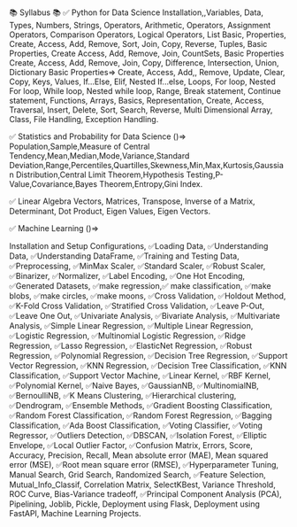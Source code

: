 📚 Syllabus 📚
✅ Python for Data Science
 Installation,,Variables,  Data, Types, Numbers, Strings, Operators, Arithmetic, Operators, Assignment Operators, Comparison Operators, Logical Operators,
 List Basic, Properties, Create, Access, Add, Remove, Sort, Join, Copy, Reverse, Tuples, Basic Properties, Create Access, Add, Remove, Join, CountSets, Basic Properties 
 Create, Access, Add, Remove, Join, Copy, Difference, Intersection, Union,
 Dictionary Basic Properties=> Create, Access, Add,, Remove, Update, Clear, Copy, Keys, Values, If...Else, Elif, Nested If...else, Loops, For loop, Nested For loop, While loop, Nested while loop, Range, Break statement, Continue statement, Functions, Arrays, Basics, Representation, Create, Access, Traversal, Insert, Delete, Sort, Search, Reverse, Multi Dimensional Array, Class, File Handling, Exception Handling.

✅ Statistics and Probability for Data Science ()=>
 Population,Sample,Measure of Central Tendency,Mean,Median,Mode,Variance,Standard Deviation,Range,Percentiles,Quartilles,Skewness,Min,Max,Kurtosis,Gaussian Distribution,Central Limit Theorem,Hypothesis Testing,P-Value,Covariance,Bayes Theorem,Entropy,Gini Index.

✅ Linear Algebra
 Vectors, Matrices, Transpose, Inverse of a Matrix, Determinant, Dot Product, Eigen Values, Eigen Vectors.

✅ Machine Learning ()=>

 Installation and Setup Configurations, ✅Loading Data, ✅Understanding Data, ✅Understanding DataFrame, ✅Training and Testing Data, ✅Preprocessing, ✅MinMax Scaler, ✅Standard Scaler, ✅Robust Scaler, ✅Binarizer, ✅Normalizer, ✅Label Encoding, ✅One Hot Encoding, ✅Generated Datasets, ✅make regression,✅ make classification, ✅make blobs, ✅make circles, ✅make moons, ✅Cross Validation, ✅Holdout Method, ✅K-Fold Cross Validation, ✅Stratified Cross Validation, ✅Leave P-Out, ✅Leave One Out, ✅Univariate Analysis, ✅Bivariate Analysis, ✅Multivariate Analysis, ✅Simple Linear Regression, ✅Multiple Linear Regression, ✅Logistic Regression, ✅Multinomial Logistic Regression, ✅Ridge Regression, ✅Lasso Regression, ✅ElasticNet Regression, ✅Robust Regression, ✅Polynomial Regression, ✅Decision Tree Regression, ✅Support Vector Regression, ✅KNN Regression, ✅Decision Tree Classification, ✅KNN Classification, ✅Support Vector Machine, ✅Linear Kernel, ✅RBF Kernel, ✅Polynomial Kernel, ✅Naive Bayes, ✅GaussianNB, ✅MultinomialNB, ✅BernoulliNB, ✅K Means Clustering, ✅Hierarchical clustering, ✅Dendrogram, ✅Ensemble Methods, ✅Gradient Boosting Classification, ✅Random Forest Classification, ✅Random Forest Regression, ✅Bagging Classification, ✅Ada Boost Classification, ✅Voting Classifier, ✅Voting Regressor, ✅Outliers Detection, ✅DBSCAN, ✅Isolation Forest, ✅Elliptic Envelope, ✅Local Outlier Factor, ✅Confusion Matrix, Errors, Score, Accuracy, Precision, Recall, Mean absolute error (MAE), Mean squared error (MSE), ✅Root mean square error (RMSE), ✅Hyperparameter Tuning, Manual Search, Grid Search, Randomized Search, ✅Feature Selection, Mutual_Info_Classif, Correlation Matrix, SelectKBest, Variance Threshold, ROC Curve, Bias-Variance tradeoff, ✅Principal Component Analysis (PCA), Pipelining, Joblib, Pickle, Deployment using Flask, Deployment using FastAPI, Machine Learning Projects.

